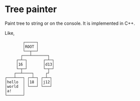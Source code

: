 Tree painter
================

Paint tree to string or on the console. It is implemented in C++.

Like,

			┌─────┐
			│ROOT │
			└──┬──┘
		   ┌───┴───────┐
		 ┌─┴─┐       ┌─┴─┐
		 │16 │       │d13│
		 └─┬─┘       └─┬─┘
		┌──┴────┐     ┌┘
	┌───┴───┐ ┌─┴─┐ ┌─┴─┐
	│hello  │ │18 │ │j12│
	│world  │ └───┘ └───┘
	│a!     │
	└───────┘
